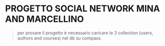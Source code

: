 # PROGETTO SOCIAL NETWORK MINA AND MARCELLINO
> per provare il progetto è necessario caricare le 3 collection (users, authors and courses) nel db su compass.
